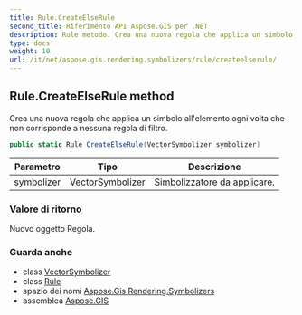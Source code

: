 ```yaml
---
title: Rule.CreateElseRule
second_title: Riferimento API Aspose.GIS per .NET
description: Rule metodo. Crea una nuova regola che applica un simbolo allelemento ogni volta che non corrisponde a nessuna regola di filtro.
type: docs
weight: 10
url: /it/net/aspose.gis.rendering.symbolizers/rule/createelserule/
---
```

## Rule.CreateElseRule method

Crea una nuova regola che applica un simbolo all'elemento ogni volta che non corrisponde a nessuna regola di filtro.

```csharp
public static Rule CreateElseRule(VectorSymbolizer symbolizer)
```

| Parametro | Tipo | Descrizione |
| --- | --- | --- |
| symbolizer | VectorSymbolizer | Simbolizzatore da applicare. |

### Valore di ritorno

Nuovo oggetto Regola.

### Guarda anche

* class [VectorSymbolizer](../../vectorsymbolizer/)
* class [Rule](../)
* spazio dei nomi [Aspose.Gis.Rendering.Symbolizers](../../rule/)
* assemblea [Aspose.GIS](../../../)



